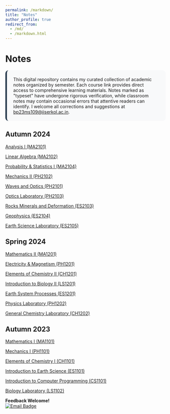 ```yaml
---
permalink: /markdown/
title: "Notes"
author_profile: true
redirect_from: 
  - /md/
  - /markdown.html
---
```


# Notes

<div style="background: #f8f9fa; padding: 20px; border-radius: 10px; border-left: 5px solid #2c3e50;">
This digital repository contains my curated collection of academic notes organized by semester. Each course link provides direct access to comprehensive learning materials. Notes marked as "typeset" have undergone rigorous verification, while classroom notes may contain occasional errors that attentive readers can identify. I welcome all corrections and suggestions at <a href="mailto:bp23ms109@iiserkol.ac.in">bp23ms109@iiserkol.ac.in</a>.
</div>


## Autumn 2024

[Analysis I (MA2101)](https://drive.google.com/drive/folders/1m5_ARL8ecJ52x7zaVYvMmheYP8uv3COR)

[Linear Algebra (MA2102)](https://drive.google.com/drive/folders/1Ns-66m5lnFXqliT88A4-hDCQ6dAjqZLJ)

[Probability & Statistics I (MA2104)](https://drive.google.com/drive/folders/1VaF9YpoQ1hbnMks0hiBdUgGjKQFHo-Wa)

[Mechanics II (PH2102)](https://drive.google.com/drive/folders/1Aw5GN5v7mjwCoSBZ6v2Rdd57_lIKZaUA)

[Waves and Optics (PH2101)](https://drive.google.com/drive/folders/1276jVq4zaf8PuWV62qHYS8GkGKUEMycN)

[Optics Laboratory (PH2103)](https://drive.google.com/drive/folders/1W6xm1qizAZsyaA5qDButJZRI7GEH7ZkC)

[Rocks Minerals and Deformation (ES2103)](https://drive.google.com/drive/folders/1RfCXDLgLYNoKAB8mBaQ9xnngb2XDdWWl)

[Geophysics (ES2104)](https://drive.google.com/drive/folders/148YyVu_-A9MxzR6YJyZs1W876_ke69iq)


[Earth Science Laboratory (ES2105)](https://drive.google.com/drive/folders/1YJfhtnoZXeouJV53wXLlItPue3nnONMu)


## Spring 2024

[Mathematics II (MA1201)](https://drive.google.com/drive/folders/10cHbWbHLj9m_y8FpXQVgpWIqeBzbc1Xu)


[Electricity & Magnetism (PH1201)](https://drive.google.com/drive/folders/1WRIUW2GOx4vfRcNAaiIiREbdnUq7OGs4)


[Elements of Chemistry II (CH1201)](https://drive.google.com/drive/folders/11n57auoACADCcOXRyTz8xc9omRlCwzbn)


[Introduction to Biology II (LS1201)](https://drive.google.com/drive/folders/1g-Zl0vPAbgAtJEujpqkqYeaoMK7sK9JI)

[Earth System Processes (ES1201)](https://drive.google.com/drive/folders/16BZ08Ks9u6alJurojvarLo59-TxtClKq)


[Physics Laboratory (PH1202)](https://drive.google.com/drive/folders/1ET1N2ypuJ5eQ49ZC4GNow3pedEuiLqtG)


[General Chemistry Laboratory (CH1202)](https://drive.google.com/drive/folders/1gM9KzYv6hGdJdI8K3cYF_edyFqP7tAoY)


## Autumn 2023

[Mathematics I (MA1101)](https://drive.google.com/drive/folders/1p9FjYAE3mz1ztGbXZuQh7uhfKM5FocQK)

[Mechanics I (PH1101)](https://drive.google.com/file/d/1iC20Of9U_2WghIA4pWhtpBcjvcZlbFO8/view)

[Elements of Chemistry I (CH1101)](https://drive.google.com/drive/folders/1-TN9xT45rsA_EG162jx7RLCHWNiiRjhY)


[Introduction to Earth Science (ES1101)](https://drive.google.com/drive/folders/1uygYL7FIpQjQb5Zf9PIdkgwxryFYzwE3)


[Introduction to Computer Programming (CS1101)](https://drive.google.com/drive/folders/1ePit6zFvrVvcex6U2VPjRh7NjSG9rBsr)


[Biology Laboratory (LS1102)](https://drive.google.com/drive/folders/189gixGMcDeCdzRwBVE3YFffqjn9o-TUX)



**Feedback Welcome!**  
[![Email Badge](https://img.shields.io/badge/Report_Errors-bp23ms109@iiserkol.ac.in-blue?style=flat&logo=gmail)](mailto:bp23ms109@iiserkol.ac.in)

